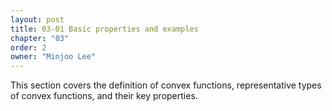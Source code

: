 ```yaml
---
layout: post
title: 03-01 Basic properties and examples
chapter: "03"
order: 2
owner: "Minjoo Lee"
---
```


This section covers the definition of convex functions, representative types of convex functions, and their key properties.